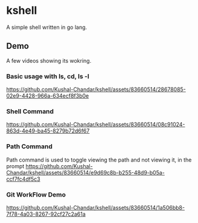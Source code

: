 # kshell
A simple shell written in go lang.

## Demo

A few videos showing its wokring.

### Basic usage with ls, cd, ls -l

https://github.com/Kushal-Chandar/kshell/assets/83660514/28678085-02e9-4428-966a-634ecf8f3b0e

### Shell Command

https://github.com/Kushal-Chandar/kshell/assets/83660514/08c91024-863d-4e49-ba45-8279b72d6f67

### Path Command

Path command is used to toggle viewing the path and not viewing it, in the prompt
https://github.com/Kushal-Chandar/kshell/assets/83660514/e9d69c8b-b255-48d9-b05a-ccf7fc4df5c3

### Git WorkFlow Demo

https://github.com/Kushal-Chandar/kshell/assets/83660514/1a506bb8-7f78-4a03-8267-92cf27c2a61a
